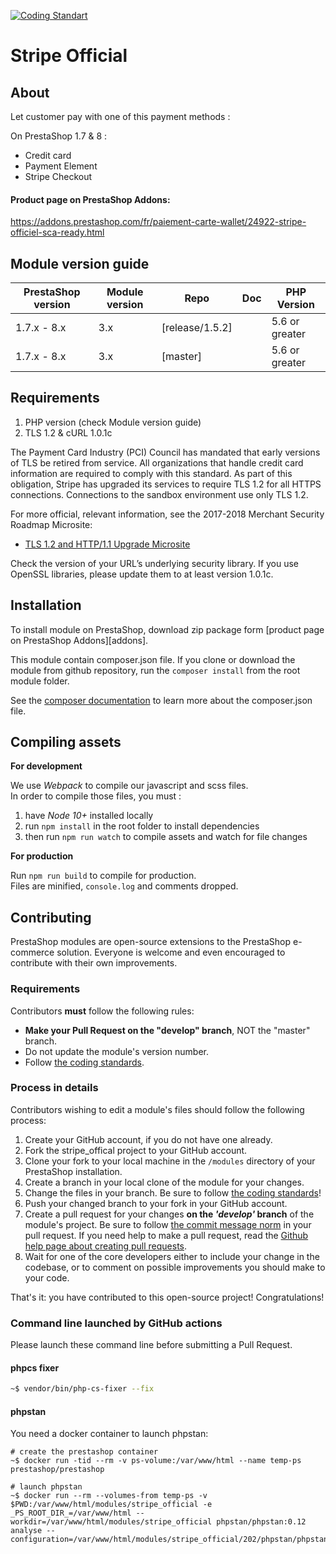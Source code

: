 [![Coding Standart](https://github.com/202-ecommerce/stripe_official/actions/workflows/php.yml/badge.svg?branch=master)](https://github.com/202-ecommerce/stripe_official/actions/workflows/php.yml)

# Stripe Official

## About

Let customer pay with one of this payment methods : 

On PrestaShop 1.7 & 8 :
- Credit card
- Payment Element
- Stripe Checkout

#### Product page on PrestaShop Addons:

https://addons.prestashop.com/fr/paiement-carte-wallet/24922-stripe-officiel-sca-ready.html

## Module version guide

| PrestaShop version | Module version |  Repo               | Doc                | PHP Version    |
|--------------------|---------------|---------------------|--------------------|----------------|
| 1.7.x - 8.x        | 3.x           |  [release/1.5.2]    |                    | 5.6 or greater |
| 1.7.x - 8.x        | 3.x           |  [master]           |                    | 5.6 or greater |

## Requirements

1. PHP version (check Module version guide)
2. TLS 1.2 & cURL 1.0.1c

The Payment Card Industry (PCI) Council has mandated that early versions of
TLS be retired from service. All organizations that handle credit card information
are required to comply with this standard. As part of this  obligation, Stripe has
upgraded its services to require TLS 1.2 for all HTTPS connections.
Connections to the sandbox environment use only TLS 1.2.

For more official, relevant information, see the 2017-2018 Merchant Security
Roadmap Microsite:
* [TLS 1.2 and HTTP/1.1 Upgrade Microsite][4]

Check the version of your URL’s underlying security library. If you use OpenSSL
libraries, please update them to at least version 1.0.1c.

## Installation

To install module on PrestaShop, download zip package form [product page on PrestaShop Addons][addons].

This module contain composer.json file. If you clone or download the module from github
repository, run the ```composer install``` from the root module folder.

See the [composer documentation][composer-doc] to learn more about the composer.json file.

## Compiling assets
**For development**

We use _Webpack_ to compile our javascript and scss files.  
In order to compile those files, you must :  
1. have _Node 10+_ installed locally
2. run `npm install` in the root folder to install dependencies
3. then run `npm run watch` to compile assets and watch for file changes

**For production**

Run `npm run build` to compile for production.  
Files are minified, `console.log` and comments dropped.

## Contributing

PrestaShop modules are open-source extensions to the PrestaShop e-commerce solution. Everyone is welcome and even encouraged to contribute with their own improvements.

### Requirements

Contributors **must** follow the following rules:

* **Make your Pull Request on the "develop" branch**, NOT the "master" branch.
* Do not update the module's version number.
* Follow [the coding standards][1].

### Process in details

Contributors wishing to edit a module's files should follow the following process:

1. Create your GitHub account, if you do not have one already.
2. Fork the stripe_offical project to your GitHub account.
3. Clone your fork to your local machine in the ```/modules``` directory of your PrestaShop installation.
4. Create a branch in your local clone of the module for your changes.
5. Change the files in your branch. Be sure to follow [the coding standards][1]!
6. Push your changed branch to your fork in your GitHub account.
7. Create a pull request for your changes **on the _'develop'_ branch** of the module's project. Be sure to follow [the commit message norm][2] in your pull request. If you need help to make a pull request, read the [Github help page about creating pull requests][3].
8. Wait for one of the core developers either to include your change in the codebase, or to comment on possible improvements you should make to your code.

That's it: you have contributed to this open-source project! Congratulations!

[1]: https://devdocs.prestashop.com/1.7/development/coding-standards/
[2]: http://doc.prestashop.com/display/PS16/How+to+write+a+commit+message
[3]: https://help.github.com/articles/using-pull-requests
[4]: https://support.stripe.com/questions/upgrade-your-stripe-integration-from-tls-1-0-to-tls-1-2
[composer-doc]: https://getcomposer.org/doc/04-schema.md

### Command line launched by GitHub actions

Please launch these command line before submitting a Pull Request.

#### phpcs fixer

```bash
~$ vendor/bin/php-cs-fixer --fix
```
#### phpstan

You need a docker container to launch phpstan:

```
# create the prestashop container
~$ docker run -tid --rm -v ps-volume:/var/www/html --name temp-ps prestashop/prestashop

# launch phpstan
~$ docker run --rm --volumes-from temp-ps -v $PWD:/var/www/html/modules/stripe_official -e _PS_ROOT_DIR_=/var/www/html --workdir=/var/www/html/modules/stripe_official phpstan/phpstan:0.12 analyse --configuration=/var/www/html/modules/stripe_official/202/phpstan/phpstan.neon
```

